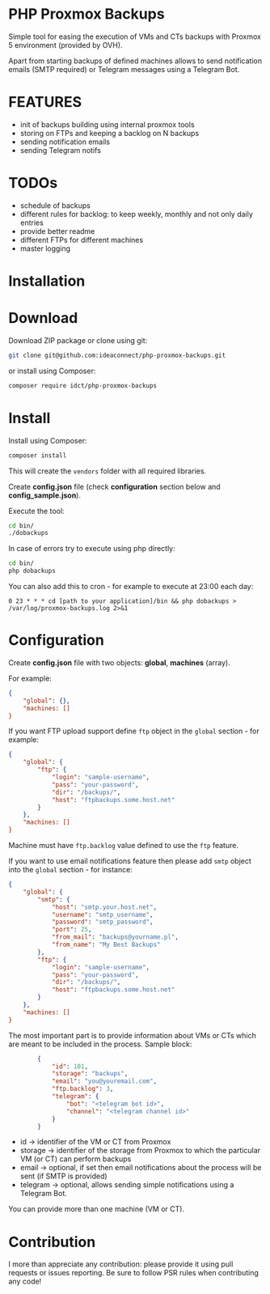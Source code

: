 PHP Proxmox Backups
===================

Simple tool for easing the execution of VMs and CTs backups with Proxmox 5 environment (provided by OVH).

Apart from starting backups of defined machines allows to send notification emails (SMTP required) or Telegram messages
using a Telegram Bot.

FEATURES
========

- init of backups building using internal proxmox tools
- storing on FTPs and keeping a backlog on N backups
- sending notification emails
- sending Telegram notifs

TODOs
=====

- schedule of backups
- different rules for backlog: to keep weekly, monthly and not only daily entries
- provide better readme
- different FTPs for different machines
- master logging

Installation
============

# Download

Download ZIP package or clone using git:
```bash
git clone git@github.com:ideaconnect/php-proxmox-backups.git
```

or install using Composer:
```bash
composer require idct/php-proxmox-backups
```

# Install

Install using Composer:
```bash
composer install
```

This will create the `vendors` folder with all required libraries.

Create __config.json__ file (check __configuration__ section below and __config_sample.json__).

Execute the tool:
```bash
cd bin/
./dobackups
```

In case of errors try to execute using php directly:
```bash
cd bin/
php dobackups
```

You can also add this to cron - for example to execute at 23:00 each day:
```
0 23 * * * cd [path to your application]/bin && php dobackups > /var/log/proxmox-backups.log 2>&1
```

Configuration
=============

Create __config.json__ file with two objects: __global__, __machines__ (array).

For example:
```json
{
    "global": {},
    "machines: []
}
```

If you want FTP upload support define `ftp` object in the `global` section - for example:
```json
{
    "global": {
        "ftp": {
            "login": "sample-username",
            "pass": "your-password",
            "dir": "/backups/",
            "host": "ftpbackups.some.host.net"
        }
    },
    "machines: []
}
```

Machine must have `ftp.backlog` value defined to use the `ftp` feature.

If you want to use email notifications feature then please add `smtp` object into the `global` section - for instance:
```json
{
    "global": {
        "smtp": {
            "host": "smtp.your.host.net",
            "username": "smtp_username",
            "password": "smtp_password",
            "port": 25,
            "from_mail": "backups@yourname.pl",
            "from_name": "My Best Backups"
        },
        "ftp": {
            "login": "sample-username",
            "pass": "your-password",
            "dir": "/backups/",
            "host": "ftpbackups.some.host.net"
        }
    },
    "machines: []
}
```

The most important part is to provide information about VMs or CTs which are meant to be included in the process.
Sample block:
```json
        {
            "id": 101,
            "storage": "backups",
            "email": "you@youremail.com",
            "ftp.backlog": 3,
            "telegram": {
                "bot": "<telegram bot id>",
                "channel": "<telegram channel id>"
            }
        }
```

* id -> identifier of the VM or CT from Proxmox
* storage -> identifier of the storage from Proxmox to which the particular VM (or CT) can perform backups
* email -> optional, if set then email notifications about the process will be sent (if SMTP is provided)
* telegram -> optional, allows sending simple notifications using a Telegram Bot.

You can provide more than one machine (VM or CT).

Contribution
============

I more than appreciate any contribution: please provide it using pull requests or issues reporting. Be sure to follow
PSR rules when contributing any code!
